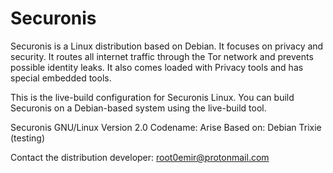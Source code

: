# Securonis
Securonis is a Linux distribution based on Debian. It focuses on privacy and security. It routes all internet traffic through the Tor network and prevents possible identity leaks. It also comes loaded with Privacy tools and has special embedded tools.

This is the live-build configuration for Securonis Linux. You can build Securonis on a Debian-based system using the live-build tool.


Securonis GNU/Linux
Version 2.0 
Codename: Arise
Based on: Debian Trixie (testing) 

Contact the distribution developer: root0emir@protonmail.com